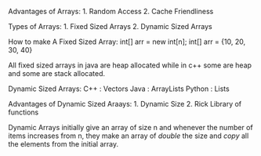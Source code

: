 Advantages of Arrays:
	1. Random Access
	2. Cache Friendliness

Types of Arrays:
	1. Fixed Sized Arrays
	2. Dynamic Sized Arrays


How to make A Fixed Sized Array:
	int[] arr = new int[n];
	int[] arr = {10, 20, 30, 40}

All fixed sized arrays in java are heap allocated while in c++ some are heap and some are stack allocated.


Dynamic Sized Arrays:
	C++ : Vectors
	Java : ArrayLists
	Python : Lists

Advantages of Dynamic Sized Araays:
	1. Dynamic Size
	2. Rick Library of functions

Dynamic Arrays initially give an array of size n and whenever the number of items increases from n, they make an array of *double* the size and *copy* all the elements from the initial array.


